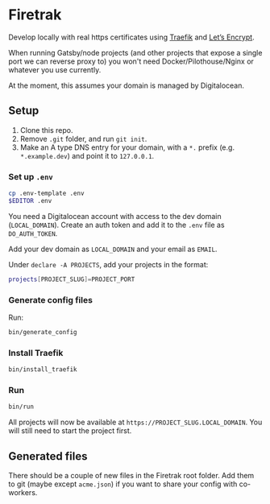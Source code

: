 # Firetrak

Develop locally with real https certificates using [Traefik](https://traefik.io) and [Let’s Encrypt](https://letsencrypt.org/).

When running Gatsby/node projects (and other projects that expose a single port we can reverse proxy to) you won't need Docker/Pilothouse/Nginx or whatever you use currently.

At the moment, this assumes your domain is managed by Digitalocean.

## Setup

1. Clone this repo.
1. Remove `.git` folder, and run `git init`.
1. Make an A type DNS entry for your domain, with a `*.` prefix (e.g. `*.example.dev`) and point it to `127.0.0.1`.

### Set up `.env`

```bash
cp .env-template .env
$EDITOR .env
```

You need a Digitalocean account with access to the dev domain (`LOCAL_DOMAIN`). Create an auth token and add it to the `.env`  file as `DO_AUTH_TOKEN`.

Add your dev domain as `LOCAL_DOMAIN` and your email as `EMAIL`.

Under `declare -A PROJECTS`, add your projects in the format:

```bash
projects[PROJECT_SLUG]=PROJECT_PORT
```

### Generate config files

Run:

```bash
bin/generate_config
```

### Install Traefik

```bash
bin/install_traefik
```

### Run

```bash
bin/run
```

All projects will now be available at `https://PROJECT_SLUG.LOCAL_DOMAIN`. You will still need to start the project first.

## Generated files

There should be a couple of new files in the Firetrak root folder. Add them to git (maybe except `acme.json`) if you want to share your config with co-workers.

